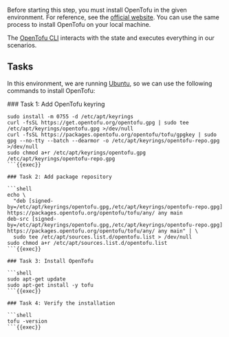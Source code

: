 Before starting this step, you must install OpenTofu in the given environment. For reference, see the [official website](https://opentofu.org/docs/intro/install/). You can use the same process to install OpenTofu on your local machine.

The [OpenTofu CLI](https://opentofu.org/docs/intro/install/) interacts with the state and executes everything in our scenarios.

## Tasks

In this environment, we are running [Ubuntu](https://opentofu.org/docs/intro/install/deb/), so we can use the following commands to install OpenTofu:

### Task 1: Add OpenTofu keyring

```shell
sudo install -m 0755 -d /etc/apt/keyrings
curl -fsSL https://get.opentofu.org/opentofu.gpg | sudo tee /etc/apt/keyrings/opentofu.gpg >/dev/null
curl -fsSL https://packages.opentofu.org/opentofu/tofu/gpgkey | sudo gpg --no-tty --batch --dearmor -o /etc/apt/keyrings/opentofu-repo.gpg >/dev/null
sudo chmod a+r /etc/apt/keyrings/opentofu.gpg /etc/apt/keyrings/opentofu-repo.gpg
```{{exec}}

### Task 2: Add package repository

```shell
echo \
  "deb [signed-by=/etc/apt/keyrings/opentofu.gpg,/etc/apt/keyrings/opentofu-repo.gpg] https://packages.opentofu.org/opentofu/tofu/any/ any main
deb-src [signed-by=/etc/apt/keyrings/opentofu.gpg,/etc/apt/keyrings/opentofu-repo.gpg] https://packages.opentofu.org/opentofu/tofu/any/ any main" | \
  sudo tee /etc/apt/sources.list.d/opentofu.list > /dev/null
sudo chmod a+r /etc/apt/sources.list.d/opentofu.list
```{{exec}}

### Task 3: Install OpenTofu

```shell
sudo apt-get update
sudo apt-get install -y tofu
```{{exec}}

### Task 4: Verify the installation

```shell
tofu -version
```{{exec}}
